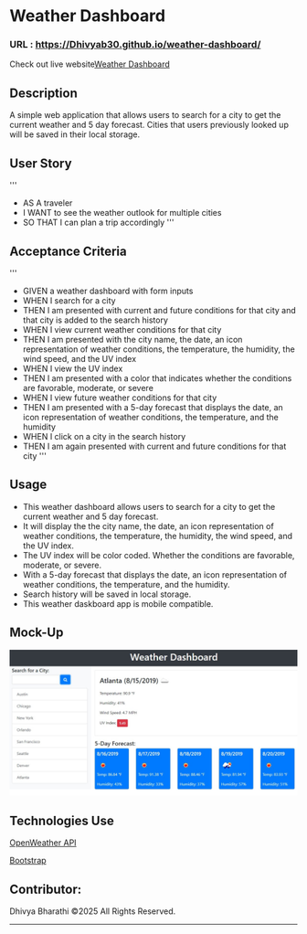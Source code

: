 # Weather Dashboard

### URL : https://Dhivyab30.github.io/weather-dashboard/
Check out live website[Weather Dashboard](https://weather-dashboard/Netlify.com)
## Description
A simple web application that allows users to search for a city to get the current weather and 5 day forecast. Cities that users previously looked up will be saved in their local storage.

## User Story
'''
- AS A traveler
- I WANT to see the weather outlook for multiple cities
- SO THAT I can plan a trip accordingly
'''

## Acceptance Criteria
'''
- GIVEN a weather dashboard with form inputs
- WHEN I search for a city
- THEN I am presented with current and future conditions for that city and that city is added to the search history
- WHEN I view current weather conditions for that city
- THEN I am presented with the city name, the date, an icon representation of weather conditions, the temperature, the humidity, the wind speed, and the UV index
- WHEN I view the UV index
- THEN I am presented with a color that indicates whether the conditions are favorable, moderate, or severe
- WHEN I view future weather conditions for that city
- THEN I am presented with a 5-day forecast that displays the date, an icon representation of weather conditions, the temperature, and the humidity
- WHEN I click on a city in the search history
- THEN I am again presented with current and future conditions for that city
'''

 ## Usage
- This weather dashboard allows users to search for a city to get the current weather and 5 day forecast.
- It will display the the city name, the date, an icon representation of weather conditions, the temperature, the humidity, the wind speed, and the UV index.
- The UV index will be color coded. Whether the conditions are favorable, moderate, or severe.
- With a 5-day forecast that displays the date, an icon representation of weather conditions, the temperature, and the humidity.
- Search history will be saved in local storage.
- This weather daskboard app is mobile compatible.

## Mock-Up
![](assets/images/06-server-side-apis-homework-demo.jpeg)

## Technologies Use
<p><a href="https://openweathermap.org/">OpenWeather API</a></p>
<p><a href="https://getbootstrap.com/">Bootstrap</a></p>


## Contributor:
Dhivya Bharathi ©2025 All Rights Reserved.
- - -
